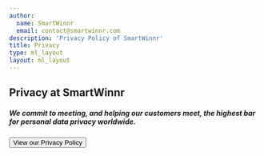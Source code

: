 ```yaml
---
author:
  name: SmartWinnr
  email: contact@smartwinnr.com
description: 'Privacy Policy of SmartWinnr'
title: Privacy
type: ml_layout
layout: ml_layout
---
```

<section class="">
  <div class="padding50 ml-pure-white-background ">
    <div class="row  ">
      <div class="col-lg-12 ml_div_contents_in_center">
        <p>
          <h1 class="ml_text_bold">Privacy at SmartWinnr</h1>
        </p>
      </div>
      <div class="col-lg-12 ml_div_contents_in_center ml_line_height_2">
          <div class="col-lg-8 text-center">
           <p>
           <h5 class="ml_text_bold line-height1half">We commit to meeting, and helping our customers meet, the highest bar for personal data privacy worldwide.</h5>
        </p>
          </div>     
      </div>
         <div class="col-lg-12 ml_div_contents_in_center ">
          <a href="/trust/privacy-policy"><button class="privacy-button">View our Privacy Policy</button></a>
          </div>     
      </div>
    </div>
  </div>
</section>